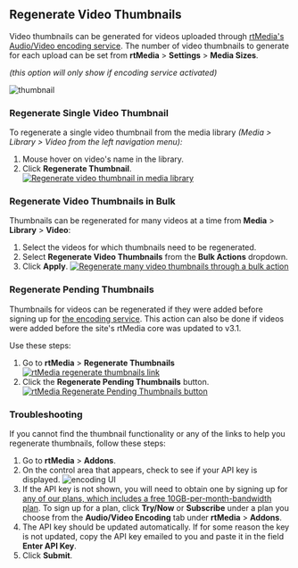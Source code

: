 ## Regenerate Video Thumbnails

Video thumbnails can be generated for videos uploaded through [rtMedia's Audio/Video encoding service](https://rtcamp.com/rtmedia/addons/audio-video-encoding-service/).
The number of video thumbnails to generate for each upload can be set from **rtMedia** > **Settings** > **Media Sizes**.

*(this option will only show if encoding service activated)*

![thumbnail](https://cloud.githubusercontent.com/assets/1140051/7585011/6ba1cc82-f8bf-11e4-832b-826bde8591a1.png)

### Regenerate Single Video Thumbnail

To regenerate a single video thumbnail from the media library *(Media > Library > Video from the left navigation menu):*

1. Mouse hover on video's name in the library.
2. Click **Regenerate Thumbnail**.
  [![Regenerate video thumbnail in media library](https://rtcamp.com/wp-content/uploads/2013/10/mediaLibraryRegenerateVideoThumbnail.png)](https://rtcamp.com/wp-content/uploads/2013/10/mediaLibraryRegenerateVideoThumbnail.png)

### Regenerate Video Thumbnails in Bulk

Thumbnails can be regenerated for many videos at a time from **Media** > **Library** > **Video**:

1. Select the videos for which thumbnails need to be regenerated.
2. Select **Regenerate Video Thumbnails** from the **Bulk Actions** dropdown.
3. Click **Apply**.
[![Regenerate many video thumbnails through a bulk action](https://rtcamp.com/wp-content/uploads/2013/10/regenerateVideoThumbnailsBulk.png)](https://rtcamp.com/wp-content/uploads/2013/10/regenerateVideoThumbnailsBulk.png)

### Regenerate Pending Thumbnails

Thumbnails for videos can be regenerated if they were added before signing up for [the encoding service](https://rtcamp.com/rtmedia/addons/audio-video-encoding-service/). This action can also be done if videos were added before the site's rtMedia core was updated to v3.1.

Use these steps:

1. Go to **rtMedia** > **Regenerate Thumbnails**
[![rtMedia regenerate thumbnails link](https://rtcamp.com/wp-content/uploads/2013/10/rtMediaRegenerateThumbnailsLink.png)](https://rtcamp.com/wp-content/uploads/2013/10/rtMediaRegenerateThumbnailsLink.png)
2. Click the **Regenerate Pending Thumbnails** button.
[![rtMedia Regenerate Pending Thumbnails button](https://rtcamp.com/wp-content/uploads/2013/10/rtMediaRegeneratePendingThumbnailButton.png)](https://rtcamp.com/wp-content/uploads/2013/10/rtMediaRegeneratePendingThumbnailButton.png)

### Troubleshooting

If you cannot find the thumbnail functionality or any of the links to help you regenerate thumbnails, follow these steps:
1. Go to **rtMedia** > **Addons**.
2. On the control area that appears, check to see if your API key is displayed.
![encoding UI](https://cloud.githubusercontent.com/assets/1140051/7585168/89c63440-f8c0-11e4-874c-7f5e3a34edbc.png)
3. If the API key is not shown, you will need to obtain one by signing up for [any of our plans, which includes a free 10GB-per-month-bandwidth plan](https://rtcamp.com/rtmedia/addons/audio-video-encoding-service/). To sign up for a plan, click **Try/Now** or **Subscribe** under a plan you choose from the **Audio/Video Encoding** tab under **rtMedia** > **Addons**.
4. The API key should be updated automatically. If for some reason the key is not updated, copy the API key emailed to you and paste it in the field **Enter API Key**.
5. Click **Submit**.
